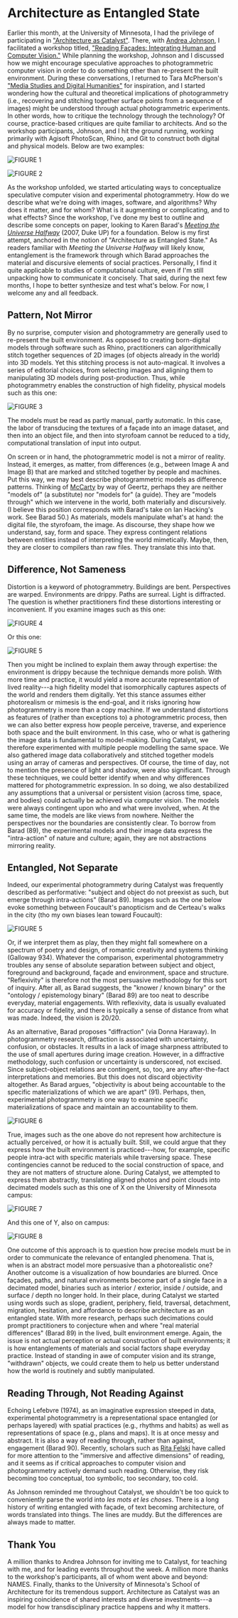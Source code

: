 # Architecture as Entangled State

Earlier this month, at the University of Minnesota, I had the privilege of participating in ["Architecture as Catalyst"](http://arch.design.umn.edu/catalyst/). There, with [Andrea Johnson](http://arch.design.umn.edu/directory/johnsona/johnsona.htm), I facilitated a workshop titled, ["Reading Façades: Integrating Human and Computer Vision."](http://arch.design.umn.edu/catalyst/facades/) While planning the workshop, Johnson and I discussed how we might encourage speculative approaches to photogrammetric computer vision in order to do something other than re-present the built environment. During these conversations, I returned to Tara McPherson's ["Media Studies and Digital Humanities"](http://muse.jhu.edu/journals/cj/summary/v048/48.2.mcpherson.html) for inspiration, and I started wondering how the cultural and theoretical implications of photogrammetry (i.e., recovering and stitching together surface points from a sequence of images) might be understood through actual photogrammetric experiments. In other words, how to critique the technology through the technology? Of course, practice-based critiques are quite familiar to architects. And so the workshop participants, Johnson, and I hit the ground running, working primarily with Agisoft PhotoScan, Rhino, and Git to construct both digital and physical models. Below are two examples: 

![FIGURE 1](figure1.png)

![FIGURE 2](figure2.png)

As the workshop unfolded, we started articulating ways to conceptualize speculative computer vision and experimental photogrammetry. How do we describe what we're doing with images, software, and algorithms? Why does it matter, and for whom? What is it augmenting or complicating, and to what effects? Since the workshop, I've done my best to outline and describe some concepts on paper, looking to Karen Barad's [*Meeting the Universe Halfway*](https://www.dukeupress.edu/Meeting-the-Universe-Halfway) (2007, Duke UP) for a foundation. Below is my first attempt, anchored in the notion of "Architecture as Entangled State." As readers familiar with *Meeting the Universe Halfway* will likely know, entanglement is the framework through which Barad approaches the material and discursive elements of social practices. Personally, I find it quite applicable to studies of computational culture, even if I'm still unpacking how to communicate it concisely. That said, during the next few months, I hope to better synthesize and test what's below. For now, I welcome any and all feedback. 

## Pattern, Not Mirror 

By no surprise, computer vision and photogrammetry are generally used to re-present the built environment. As opposed to creating born-digital models through software such as Rhino, practitioners can algorithmically stitch together sequences of 2D images (of objects already in the world) into 3D models. Yet this stitching process is not auto-magical. It involves a series of editorial choices, from selecting images and aligning them to manipulating 3D models during post-production. Thus, while photogrammetry enables the construction of high fidelity, physical models such as this one:

![FIGURE 3](figure3.png)

The models must be read as partly manual, partly automatic. In this case, the labor of transducing the textures of a façade into an image dataset, and then into an object file, and then into styrofoam cannot be reduced to a tidy, computational translation of input into output. 

On screen or in hand, the photogrammetric model is not a mirror of reality. Instead, it emerges, as matter, from differences (e.g., between Image A and Image B) that are marked and stitched together by people and machines. Put this way, we may best describe photogrammetric models as difference patterns. Thinking of [McCarty](http://digitalhumanities.org/companion/view?docId=blackwell/9781405148641/9781405148641.xml&chunk.id=ss1-6-2&toc.id=0&brand=9781405148641_brand) by way of Geertz, perhaps they are neither "models of" (a substitute) nor "models for" (a guide). They are "models through" which we intervene in the world, both materially and discursively. (I believe this position corresponds with Barad's take on Ian Hacking's work. See Barad 50.) As materials, models manipulate what's at hand: the digital file, the styrofoam, the image. As discourse, they shape how we understand, say, form and space. They express contingent relations between entities instead of interpreting the world mimetically. Maybe, then, they are closer to compilers than raw files. They translate this into that. 

## Difference, Not Sameness  

Distortion is a keyword of photogrammetry. Buildings are bent. Perspectives are warped. Environments are drippy. Paths are surreal. Light is diffracted. The question is whether practitioners find these distortions interesting or inconvenient. If you examine images such as this one: 

![FIGURE 4](figure4.png)

Or this one: 

![FIGURE 5](figure5.png)

Then you might be inclined to explain them away through expertise: the environment is drippy because the technique demands more polish. With more time and practice, it would yield a more accurate representation of lived reality---a high fidelity model that isomorphically captures aspects of the world and renders them digitally. Yet this stance assumes either photorealism or mimesis is the end-goal, and it risks ignoring how photogrammetry is more than a copy machine. If we understand distortions as features of (rather than exceptions to) a photogrammetric process, then we can also better express how people perceive, traverse, and experience both space and the built environment. In this case, who or what is gathering the image data is fundamental to model-making. During Catalyst, we therefore experimented with multiple people modelling the same space. We also gathered image data collaboratively and stitched together models using an array of cameras and perspectives. Of course, the time of day, not to mention the presence of light and shadow, were also significant. Through these techniques, we could better identify when and why differences mattered for photogrammetric expression. In so doing, we also destabilized any assumptions that a universal or persistent vision (across time, space, and bodies) could actually be achieved via computer vision. The models were always contingent upon who and what were involved, when. At the same time, the models are like views from nowhere. Neither the perspectives nor the boundaries are consistently clear. To borrow from Barad (89), the experimental models and their image data express the "intra-action" of nature and culture; again, they are not abstractions mirroring reality.   

## Entangled, Not Separate 

Indeed, our experimental photogrammetry during Catalyst was frequently described as performative: "subject and object do not preexist as such, but emerge through intra-actions" (Barad 89). Images such as the one below evoke something between Foucault's panopticism and de Certeau's walks in the city (tho my own biases lean toward Foucault):

![FIGURE 5](figure5.png) 

Or, if we interpret them as play, then they might fall somewhere on a spectrum of poetry and design, of romantic creativity and systems thinking (Galloway 934). Whatever the comparison, experimental photogrammetry troubles any sense of absolute separation between subject and object, foreground and background, façade and environment, space and structure. "Reflexivity" is therefore not the most persuasive methodology for this sort of inquiry. After all, as Barad suggests, the "knower / known binary" or the "ontology / epistemology binary" (Barad 89) are too neat to describe everyday, material engagements. With reflexivity, data is usually evaluated for accuracy or fidelity, and there is typically a sense of distance from what was made. Indeed, the vision is 20/20. 

As an alternative, Barad proposes "diffraction" (via Donna Haraway).  In photogrammetry research, diffraction is associated with uncertainty, confusion, or obstacles. It results in a lack of image sharpness attributed to the use of small apertures during image creation. However, in a diffractive methodology, such confusion or uncertainty is underscored, not excised. Since subject-object relations are contingent, so, too, are any after-the-fact interpretations and memories. But this does not discard objectivity altogether. As Barad argues, "objectivity is about being accountable to the specific materializations of which we are apart" (91). Perhaps, then, experimental photogrammetry is one way to examine specific materializations of space and maintain an accountability to them. 

![FIGURE 6](figure6.png) 

True, images such as the one above do not represent how architecture is actually perceived, or how it is actually built. Still, we could argue that they express how the built environment is practiced---how, for example, specific people intra-act with specific materials while traversing space. These contingencies cannot be reduced to the social construction of space, and they are not matters of structure alone. During Catalyst, we attempted to express them abstractly, translating aligned photos and point clouds into decimated models such as this one of X on the University of Minnesota campus:  

![FIGURE 7](figure7.png) 

And this one of Y, also on campus: 

![FIGURE 8](figure8.png) 

One outcome of this approach is to question how precise models must be in order to communicate the relevance of entangled phenomena. That is, when is an abstract model more persuasive than a photorealistic one? Another outcome is a visualization of how boundaries are blurred. Once façades, paths, and natural environments become part of a single face in a decimated model, binaries such as interior / exterior, inside / outside, and surface / depth no longer hold. In their place, during Catalyst we started using words such as slope, gradient, periphery, field, traversal, detachment, migration, hesitation, and affordance to describe architecture as an entangled state. With more research, perhaps such decimations could prompt practitioners to conjecture when and where "real material differences" (Barad 89) in the lived, built environment emerge. Again,  the issue is not actual perception or actual construction of built environments; it is how entanglements of materials and social factors shape everyday practice. Instead of standing in awe of computer vision and its strange, "withdrawn" objects, we could create them to help us better understand how the world is routinely and subtly manipulated. 

## Reading Through, Not Reading Against 

Echoing Lefebvre (1974), as an imaginative expression steeped in data, experimental photogrammetry is a representational space entangled (or perhaps layered) with spatial practices (e.g., rhythms and habits) as well as representations of space (e.g., plans and maps). It is at once messy and abstract. It is also a way of reading through, rather than against, engagement (Barad 90). Recently, scholars such as [Rita Felski](http://journal.media-culture.org.au/index.php/mcjournal/article/viewArticle/431) have called for more attention to the "immersive and affective dimensions" of reading, and it seems as if critical approaches to computer vision and photogrammetry actively demand such reading. Otherwise, they risk becoming too conceptual, too symbolic, too secondary, too cold. 

As Johnson reminded me throughout Catalyst, we shouldn't be too quick to  conveniently parse the world into *les mots et les choses*. There is a long history of writing entangled with façade, of text becoming architecture, of words translated into things. The lines are muddy. But the differences are always made to matter.     

## Thank You

A million thanks to Andrea Johnson for inviting me to Catalyst, for teaching with me, and for leading events throughout the week. A million more thanks to the workshop's participants, all of whom went above and beyond: NAMES. Finally, thanks to the University of Minnesota's School of Architecture for its tremendous support. Architecture as Catalyst was an inspiring coincidence of shared interests and diverse investments---a model for how transdisciplinary practice happens and why it matters. 

